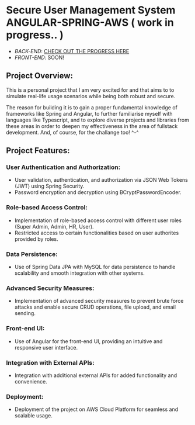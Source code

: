 
# Secure User Management System ANGULAR-SPRING-AWS ( work in progress.. )

* *BACK-END*: [CHECK OUT THE PROGRESS HERE](https://github.com/davidandw190/Secure-User-Management-Portal-BACKEND)
* *FRONT-END*: SOON!

## Project Overview:

This is a personal project that I am very excited for and that aims to to simulate real-life usage scenarios while being both robust and secure. 

The reason for building it is to gain a proper fundamental knowledge of frameworks like Spring and Angular, to further familiarise myself with languages like Typescript, and to explore diverse projects and libraries from these areas in order to deepen my effectiveness in the area of fullstack development. And, of course, for the challange too! ^-^

## Project Features:

### User Authentication and Authorization:
- User validation, authentication, and authorization via JSON Web Tokens (JWT) using Spring Security.
- Password encryption and decryption using BCryptPasswordEncoder.

### Role-based Access Control:
- Implementation of role-based access control with different user roles (Super Admin, Admin, HR, User).
- Restricted access to certain functionalities based on user authorites provided by roles.

### Data Persistence:
- Use of Spring Data JPA with MySQL for data persistence to handle scalability and smooth integration with other systems.

### Advanced Security Measures:
 - Implementation of advanced security measures to prevent brute force attacks and enable secure CRUD operations, file upload, and email sending.
 
### Front-end UI:
- Use of Angular for the front-end UI, providing an intuitive and responsive user interface.

### Integration with External APIs:
- Integration with additional external APIs for added functionality and convenience.

### Deployment:
- Deployment of the project on AWS Cloud Platform for seamless and scalable usage.
